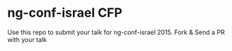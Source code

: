 ng-conf-israel CFP
==================

Use this repo to submit your talk for ng-conf-israel 2015.
Fork &amp; Send a PR with your talk

